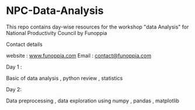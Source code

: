 # NPC-Data-Analysis

This repo contains day-wise resources for the workshop "data Analysis" for National Productivity Council by Funoppia


Contact details

website : www.funoppia.com
Email : contact@funoppia.com


Day 1 :

Basic of data analysis , python review , statistics 


Day 2:

Data preprocessing , data exploration using numpy , pandas , matplotlib
